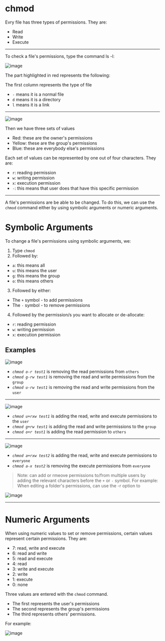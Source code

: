 # **chmod** 

Evry file has three types of permissions. They are:

* Read
* Write 
* Execute

---

To check a file's permissions, type the command ls -l:

![image](https://user-images.githubusercontent.com/107522496/196937544-42608669-eaed-4e36-8c16-7bd334ff20c0.png)

The part highlighted in red represents the following:


The first column represents the type of file

* `-` means it is a normal file 
* `d` means it is a directory
* `l` means it is a link

---


![image](https://user-images.githubusercontent.com/107522496/196938662-c2039d40-2ece-4c14-a5c8-7248ede81707.png)

Then we have three sets of values 

* Red: these are the owner's permissions 
* Yellow: these are the group's permissions
* Blue: these are everybody else's permissions

Each set of values can be represented by one out of four characters. They are:

* `r`: reading permission 
* `w`: writing permission 
* `x`: execution permission
* `-`: this means that user does that have this specific permission 

---

A file's permissions are be able to be changed. To do this, we can use the `chmod` command either by using symbolic arguments or numeric arguments.

# Symbolic Arguments

To change a file's permissions using symbolic arguments, we: 

1. Type `chmod` 
2. Followed by: 

* `a`: this means all 
* `u`: this means the user
* `g`: this means the group
* `o`: this means others

3. Followed by either: 
* The `+` symbol - to add permissions 
* The `-` symbol - to remove permissions 

4. Followed by the permission/s you want to allocate or de-allocate:

* `r`: reading permission 
* `w`: writing permission 
* `x`: execution permission

## Examples

![image](https://user-images.githubusercontent.com/107522496/196946508-6a2e0446-7ff8-4df8-957c-0925d3a24ec3.png)

* *`chmod o-r test1`* is removing the read permissions from `others`
* *`chmod g-rw test1`* is removing the read and write permissions from the `group`
* *`chmod u-rw test1`* is removing the read and write permissions from the `user`

---

![image](https://user-images.githubusercontent.com/107522496/196948236-ecad1059-da7f-4d50-92a0-f7c646cc6691.png)

* *`chmod u+rxw test1`* is adding the read, write and execute permissions to the `user`
* *`chmod g+rw test1`* is adding the read and write permissions to the `group`
* *`chmod o+r test1`* is adding the read permission to `others`

---

![image](https://user-images.githubusercontent.com/107522496/196949450-f2977e31-9b8f-42bd-a9f5-16f299698b79.png)

* *`chmod a+rxw test2`* is adding the read, write and execute permissions to `everyone`
* *`chmod a-x test2`* is removing the execute permissions from `everyone`


> Note: can add or rmeove permissions to/from multiple users by adding the relevant characters before the `+` or `-` symbol. For example: 
> When editing a folder's permissions, can use the -r option to 

![image](https://user-images.githubusercontent.com/107522496/196950722-6dcdfc90-006d-4ecf-9343-39c2626b8a1f.png)

---
# Numeric Arguments 

When using numeric values to set or remove permissions, certain values represent certain permissions. They are:

* 7: read, write and execute
* 6: read and write 
* 5: read and execute
* 4: read 
* 3: write and execute
* 2: write
* 1: execute
* 0: none

Three values are entered with the `chmod` command. 

* The first represents the user's permissions
* The second represents the group's permissions
* The third represents others' permissions.

For example: 

![image](https://user-images.githubusercontent.com/107522496/196978923-f7d89f4d-1ec9-406a-a95b-a2a968394b0c.png)






























